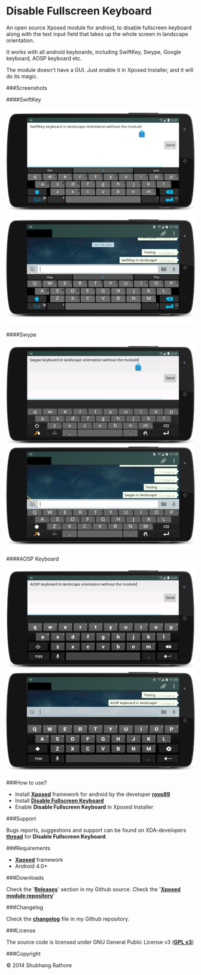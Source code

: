 Disable Fullscreen Keyboard
===

An open source Xposed module for android, to disable fullscreen keyboard along with the text input field that takes up the whole screen in landscape orientation.

It works with all android keyboards, including SwiftKey, Swype, Google keyboard, AOSP keyboard etc. 

The module doesn't have a GUI. Just enable it in Xposed Installer, and it will do its magic.


###Screenshots

####SwiftKey

![](https://raw.githubusercontent.com/xenon92/blog/4dfe473550069cb2c324d67b4dd3f75492a45f8a/content/images/2014/Jul/Swiftkey.png?raw=true)

####Swype

![](https://raw.githubusercontent.com/xenon92/blog/4dfe473550069cb2c324d67b4dd3f75492a45f8a/content/images/2014/Jul/Swype.png?raw=true)

####AOSP Keyboard

![](https://raw.githubusercontent.com/xenon92/blog/4dfe473550069cb2c324d67b4dd3f75492a45f8a/content/images/2014/Jul/AOSP.png?raw=true)


###How to use?

- Install **[Xposed](http://repo.xposed.info/)** framework for android by the developer **[rovo89](https://github.com/rovo89)**
- Install **[Disable Fullscreen Keyboard](http://repo.xposed.info/module/com.shubhangrathore.xposed.disablefullscreenkeyboard)**
- Enable **Disable Fullscreen Keyboard** in Xposed Installer

###Support

Bugs reports, suggestions and support can be found on XDA-developers **[thread](http://forum.xda-developers.com/xposed/modules/mod-disable-fullscreen-keyboard-t2832902)** for **Disable Fullscreen Keyboard**.

###Requirements

- **[Xposed](http://repo.xposed.info/)** framework
- Android 4.0+

###Downloads

Check the '**[Releases](https://github.com/xenon92/xposed-disable-fullscreen-keyboard/releases)**' section in my Github source.
Check the '**[Xposed module repository](http://repo.xposed.info/module/com.shubhangrathore.xposed.disablefullscreenkeyboard)**'


###Changelog

Check the **[changelog](https://github.com/xenon92/xposed-disable-fullscreen-keyboard/blob/master/CHANGELOG.md)** file in my Github repository.

###License

The source code is licensed under GNU General Public License v3 (**[GPL v3](https://github.com/xenon92/xposed-disable-fullscreen-keyboard/blob/master/LICENSE)**)


###Copyright

&copy; 2014 Shubhang Rathore
